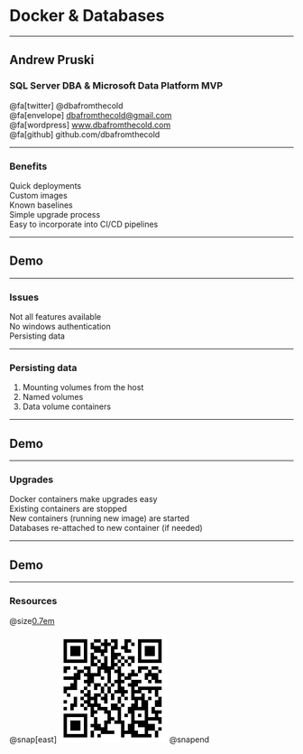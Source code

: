 # Docker & Databases

---

## Andrew Pruski

### SQL Server DBA & Microsoft Data Platform MVP

@fa[twitter] @dbafromthecold <br>
@fa[envelope] dbafromthecold@gmail.com <br>
@fa[wordpress] www.dbafromthecold.com <br>
@fa[github] github.com/dbafromthecold

---

### Benefits

Quick deployments<br>
Custom images<br>
Known baselines<br>
Simple upgrade process<br>
Easy to incorporate into CI/CD pipelines

---

## Demo

---

### Issues

Not all features available<br>
No windows authentication<br>
Persisting data<br>

---

### Persisting data

1. Mounting volumes from the host<br>
2. Named volumes<br>
3. Data volume containers<br>

---

## Demo

---

### Upgrades

Docker containers make upgrades easy<br>
Existing containers are stopped<br>
New containers (running new image) are started<br>
Databases re-attached to new container (if needed)

---

## Demo

---

### Resources

@size[0.7em](https://github.com/dbafromthecold/Docker-Databases)<br>

@snap[east]
![QR](assets/images/Docker-Databases-QR.png)
@snapend
